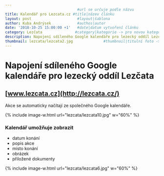 ```yaml
---
                                 #url se určuje podle názvu
title: Kalendář pro Lezcata.cz #title|název článku   
layout: post                     #layout|šablona
author: Kuba Andrýsek            #authos|autor
date: '2018-10-25 15:00:00 +1'   #date|datum vytvoření článku
category: Lezčata               #category|kategorie -> pro novou kategorii je potřeba vytvořit stránku v "categories"
description: Napojení sdíleného Google kalendáře pro lezecký oddíl Lezčata             #Header|nadpis
thumbnail: lezcata/lezcata2.jpg              #thumbnail|titulní foto -> cesta "/img/blog/**nazev-clanku/Kolo.png**"
--- 
```


# Napojení sdíleného Google kalendáře pro lezecký oddíl Lezčata
## [www.lezcata.cz](http://lezcata.cz/)

Akce se automaticky načítají ze společného Google kalendáře.

{% include image-w.html
url="lezcata/lezcata10.jpg"
w="60%"
%}

### Kalendář umožňuje zobrazit
- datum konání
- popis akce
- místo konání
- obrázek
- přiložené dokumenty

{% include image-w.html
url="lezcata/lezcata6.jpg"
w="60%"
%}




